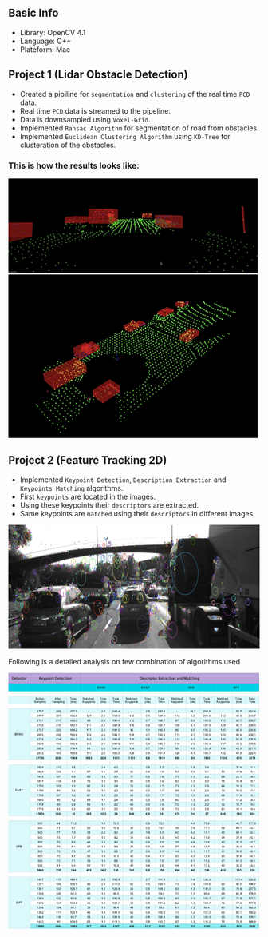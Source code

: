 ## Basic Info

- Library: OpenCV 4.1
- Language: C++
- Plateform: Mac

## Project 1 (Lidar Obstacle Detection)

- Created a pipiline for `segmentation` and `clustering` of the real time `PCD` data.
- Real time `PCD` data is streamed to the pipeline.
- Data is downsampled using `Voxel-Grid`.
- Implemented `Ransac Algorithm` for segmentation of road from obstacles.
- Implemented `Euclidean Clustering Algorithm` using `KD-Tree` for clusteration of the obstacles.

### This is how the results looks like:

<img src=Lidar-Obstacle-Detection/media/result1.gif width="500">

<img src=Lidar-Obstacle-Detection/media/result2.gif width="500">

## Project 2 (Feature Tracking 2D)

- Implemented `Keypoint Detection`, `Description Extraction` and `Keypoints Matching` algorithms.
- First `keypoints` are located in the images.
- Using these keypoints their `descriptors` are extracted.
- Same keypoints are `matched` using their `descriptors` in different images.

<img src="Feature-Tracking-2D/images/keypoints.png" width="820" height="248" />

Following is a detailed analysis on few combination of algorithms used

<img src="Feature-Tracking-2D/images/analysis.png" width="820"/>


